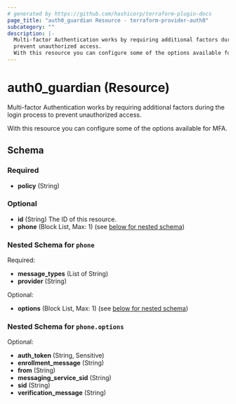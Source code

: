```yaml
---
# generated by https://github.com/hashicorp/terraform-plugin-docs
page_title: "auth0_guardian Resource - terraform-provider-auth0"
subcategory: ""
description: |-
  Multi-factor Authentication works by requiring additional factors during the login process to
  prevent unauthorized access.
  With this resource you can configure some of the options available for MFA.
---
```


# auth0_guardian (Resource)

Multi-factor Authentication works by requiring additional factors during the login process to
prevent unauthorized access. 

With this resource you can configure some of the options available for MFA.



<!-- schema generated by tfplugindocs -->
## Schema

### Required

- **policy** (String)

### Optional

- **id** (String) The ID of this resource.
- **phone** (Block List, Max: 1) (see [below for nested schema](#nestedblock--phone))

<a id="nestedblock--phone"></a>
### Nested Schema for `phone`

Required:

- **message_types** (List of String)
- **provider** (String)

Optional:

- **options** (Block List, Max: 1) (see [below for nested schema](#nestedblock--phone--options))

<a id="nestedblock--phone--options"></a>
### Nested Schema for `phone.options`

Optional:

- **auth_token** (String, Sensitive)
- **enrollment_message** (String)
- **from** (String)
- **messaging_service_sid** (String)
- **sid** (String)
- **verification_message** (String)


